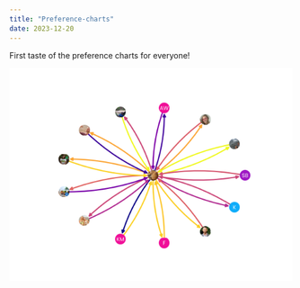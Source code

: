 ```yaml
---
title: "Preference-charts"
date: 2023-12-20
---
```


First taste of the preference charts for everyone! 

![image info](assets/img/Steven.png)
